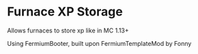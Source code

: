 # Furnace XP Storage 
Allows furnaces to store xp like in MC 1.13+

Using FermiumBooter, built upon FermiumTemplateMod by Fonny
